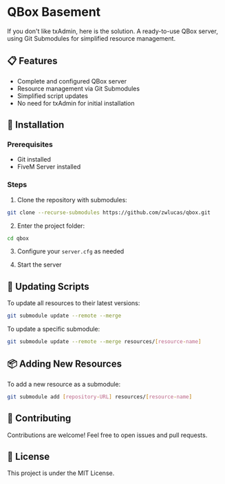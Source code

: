 # QBox Basement

If you don't like txAdmin, here is the solution. A ready-to-use QBox server, using Git Submodules for simplified resource management.

## 📋 Features

- Complete and configured QBox server
- Resource management via Git Submodules
- Simplified script updates
- No need for txAdmin for initial installation

## 🚀 Installation

### Prerequisites

- Git installed
- FiveM Server installed

### Steps

1. Clone the repository with submodules:
```bash
git clone --recurse-submodules https://github.com/zwlucas/qbox.git
```

2. Enter the project folder:
```bash
cd qbox
```

3. Configure your `server.cfg` as needed

4. Start the server

## 🔄 Updating Scripts

To update all resources to their latest versions:

```bash
git submodule update --remote --merge
```

To update a specific submodule:

```bash
git submodule update --remote --merge resources/[resource-name]
```

## 📦 Adding New Resources

To add a new resource as a submodule:

```bash
git submodule add [repository-URL] resources/[resource-name]
```

## 🤝 Contributing

Contributions are welcome! Feel free to open issues and pull requests.

## 📄 License

This project is under the MIT License.

